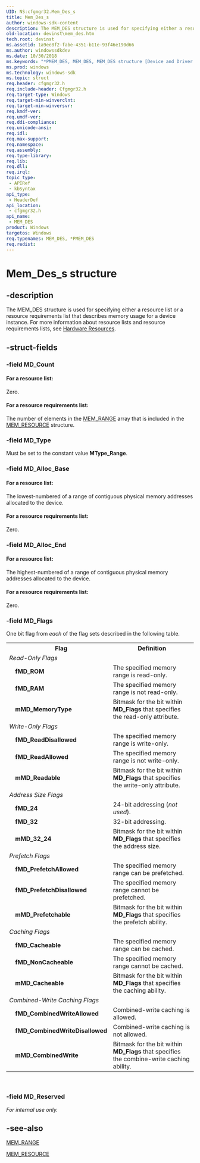 ```yaml
---
UID: NS:cfgmgr32.Mem_Des_s
title: Mem_Des_s
author: windows-sdk-content
description: The MEM_DES structure is used for specifying either a resource list or a resource requirements list that describes memory usage for a device instance. For more information about resource lists and resource requirements lists, see Hardware Resources.
old-location: devinst\mem_des.htm
tech.root: devinst
ms.assetid: 1a9ee8f2-fabe-4351-b11e-93f46e190d66
ms.author: windowssdkdev
ms.date: 10/30/2018
ms.keywords: "*PMEM_DES, MEM_DES, MEM_DES structure [Device and Driver Installation], Mem_Des_s, PMEM_DES, PMEM_DES structure pointer [Device and Driver Installation], cfgmgr32/MEM_DES, cfgmgr32/PMEM_DES, cfgmgrst_cdbb69b5-e18f-4721-bb66-c6160d959f10.xml, devinst.mem_des"
ms.prod: windows
ms.technology: windows-sdk
ms.topic: struct
req.header: cfgmgr32.h
req.include-header: Cfgmgr32.h
req.target-type: Windows
req.target-min-winverclnt: 
req.target-min-winversvr: 
req.kmdf-ver: 
req.umdf-ver: 
req.ddi-compliance: 
req.unicode-ansi: 
req.idl: 
req.max-support: 
req.namespace: 
req.assembly: 
req.type-library: 
req.lib: 
req.dll: 
req.irql: 
topic_type:
 - APIRef
 - kbSyntax
api_type:
 - HeaderDef
api_location:
 - cfgmgr32.h
api_name:
 - MEM_DES
product: Windows
targetos: Windows
req.typenames: MEM_DES, *PMEM_DES
req.redist: 
---
```


# Mem_Des_s structure


## -description


The MEM_DES structure is used for specifying either a resource list or a resource requirements list that describes memory usage for a device instance. For more information about resource lists and resource requirements lists, see <a href="https://msdn.microsoft.com/c7a6997b-34f9-4dd9-b384-2321a8b5ce54">Hardware Resources</a>.


## -struct-fields




### -field MD_Count





#### For a resource list:

Zero.



#### For a resource requirements list:

The number of elements in the <a href="https://msdn.microsoft.com/a31ae199-8f4a-4d1f-891c-f1dc11a4edde">MEM_RANGE</a> array that is included in the <a href="https://msdn.microsoft.com/42ecd736-abd3-4ac8-82bb-6bb69af1d96d">MEM_RESOURCE</a> structure.


### -field MD_Type

Must be set to the constant value <b>MType_Range</b>.


### -field MD_Alloc_Base





#### For a resource list:

The lowest-numbered of a range of contiguous physical memory addresses allocated to the device.



#### For a resource requirements list:

Zero.


### -field MD_Alloc_End





#### For a resource list:

The highest-numbered of a range of contiguous physical memory addresses allocated to the device.



#### For a resource requirements list:

Zero.


### -field MD_Flags

One bit flag from <i>each</i> of the flag sets described in the following table.

<table>
<tr>
<th></th>
<th>Flag</th>
<th>Definition</th>
</tr>
<tr>
<td colspan="2">
<i>Read-Only Flags</i>

</td>
<td></td>
</tr>
<tr>
<td></td>
<td>
<b>fMD_ROM</b>

</td>
<td>
The specified memory range is read-only.

</td>
</tr>
<tr>
<td></td>
<td>
<b>fMD_RAM</b>

</td>
<td>
The specified memory range is not read-only.

</td>
</tr>
<tr>
<td></td>
<td>
<b>mMD_MemoryType</b>

</td>
<td>
Bitmask for the bit within <b>MD_Flags</b> that specifies the read-only attribute.

</td>
</tr>
<tr>
<td colspan="2">
<i>Write-Only Flags</i>

</td>
<td></td>
</tr>
<tr>
<td></td>
<td>
<b>fMD_ReadDisallowed</b>

</td>
<td>
The specified memory range is write-only.

</td>
</tr>
<tr>
<td></td>
<td>
<b>fMD_ReadAllowed</b>

</td>
<td>
The specified memory range is not write-only.

</td>
</tr>
<tr>
<td></td>
<td>
<b>mMD_Readable</b>

</td>
<td>
Bitmask for the bit within <b>MD_Flags</b> that specifies the write-only attribute.

</td>
</tr>
<tr>
<td colspan="2">
<i>Address Size Flags</i>

</td>
<td></td>
</tr>
<tr>
<td></td>
<td>
<b>fMD_24</b>

</td>
<td>
24-bit addressing (<i>not used</i>).

</td>
</tr>
<tr>
<td></td>
<td>
<b>fMD_32</b>

</td>
<td>
32-bit addressing.

</td>
</tr>
<tr>
<td></td>
<td>
<b>mMD_32_24</b>

</td>
<td>
Bitmask for the bit within <b>MD_Flags</b> that specifies the address size.

</td>
</tr>
<tr>
<td colspan="2">
<i>Prefetch Flags</i>

</td>
<td></td>
</tr>
<tr>
<td></td>
<td>
<b>fMD_PrefetchAllowed</b>

</td>
<td>
The specified memory range can be prefetched.

</td>
</tr>
<tr>
<td></td>
<td>
<b>fMD_PrefetchDisallowed</b>

</td>
<td>
The specified memory range cannot be prefetched.

</td>
</tr>
<tr>
<td></td>
<td>
<b>mMD_Prefetchable</b>

</td>
<td>
Bitmask for the bit within <b>MD_Flags</b> that specifies the prefetch ability.

</td>
</tr>
<tr>
<td colspan="2">
<i>Caching Flags</i>

</td>
<td></td>
</tr>
<tr>
<td></td>
<td>
<b>fMD_Cacheable</b>

</td>
<td>
The specified memory range can be cached.

</td>
</tr>
<tr>
<td></td>
<td>
<b>fMD_NonCacheable</b>

</td>
<td>
The specified memory range cannot be cached.

</td>
</tr>
<tr>
<td></td>
<td>
<b>mMD_Cacheable</b>

</td>
<td>
Bitmask for the bit within <b>MD_Flags</b> that specifies the caching ability.

</td>
</tr>
<tr>
<td colspan="2">
<i>Combined-Write Caching Flags</i>

</td>
<td></td>
</tr>
<tr>
<td></td>
<td>
<b>fMD_CombinedWriteAllowed</b>

</td>
<td>
Combined-write caching is allowed.

</td>
</tr>
<tr>
<td></td>
<td>
<b>fMD_CombinedWriteDisallowed</b>

</td>
<td>
Combined-write caching is not allowed.

</td>
</tr>
<tr>
<td></td>
<td>
<b>mMD_CombinedWrite</b>

</td>
<td>
Bitmask for the bit within <b>MD_Flags</b> that specifies the combine-write caching ability.

</td>
</tr>
</table>
 


### -field MD_Reserved

<i>For internal use only.</i>


## -see-also




<a href="https://msdn.microsoft.com/a31ae199-8f4a-4d1f-891c-f1dc11a4edde">MEM_RANGE</a>



<a href="https://msdn.microsoft.com/42ecd736-abd3-4ac8-82bb-6bb69af1d96d">MEM_RESOURCE</a>
 

 

